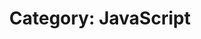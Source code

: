 ---
layout: category_content
title : "Category: JavaScript"
description: "JavaScript Category. All posts related to JavaScript tutorial."
metadata:
  description: "JavaScript Category. All posts related to JavaScript tutorial."
---
